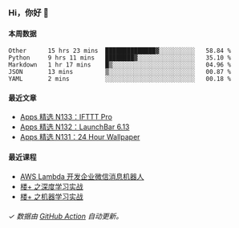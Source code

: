 ### Hi，你好 👋

#### 本周数据

<!--START_SECTION:waka-->
```text
Other      15 hrs 23 mins  ██████████████▓░░░░░░░░░░   58.84 % 
Python     9 hrs 11 mins   ████████▓░░░░░░░░░░░░░░░░   35.10 % 
Markdown   1 hr 17 mins    █▒░░░░░░░░░░░░░░░░░░░░░░░   04.96 % 
JSON       13 mins         ▒░░░░░░░░░░░░░░░░░░░░░░░░   00.87 % 
YAML       2 mins          ░░░░░░░░░░░░░░░░░░░░░░░░░   00.18 % 
```
<!--END_SECTION:waka-->

#### 最近文章

<!-- BLOG:START -->
- [Apps 精选 N133：IFTTT Pro](http://huhuhang.com/post/product-hunt/product-hunt-n133)
- [Apps 精选 N132：LaunchBar 6.13](http://huhuhang.com/post/product-hunt/product-hunt-n132)
- [Apps 精选 N131：24 Hour Wallpaper](http://huhuhang.com/post/product-hunt/product-hunt-n131)
<!-- BLOG:END -->

#### 最近课程

<!-- SYL:START -->
- [AWS Lambda 开发企业微信消息机器人](https://lanqiao.cn/courses/2868)
- [楼+ 之深度学习实战](https://lanqiao.cn/courses/2617)
- [楼+ 之机器学习实战](https://lanqiao.cn/courses/2616)
<!-- SYL:END -->

###### ✓ 数据由 [GitHub Action](https://github.com/huhuhang/huhuhang/actions) 自动更新。

